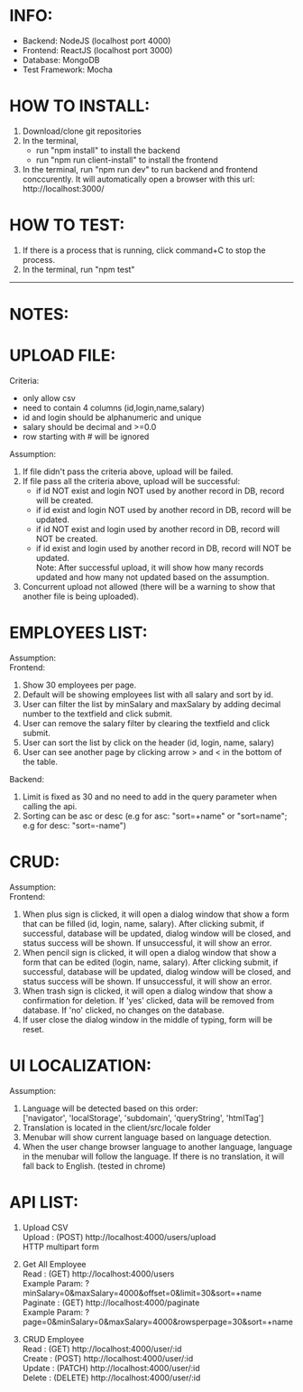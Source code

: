 INFO:
====
- Backend: NodeJS (localhost port 4000)
- Frontend: ReactJS (localhost port 3000)
- Database: MongoDB
- Test Framework: Mocha

HOW TO INSTALL:
====
1. Download/clone git repositories
2. In the terminal, 
   - run "npm install" to install the backend 
   - run "npm run client-install" to install the frontend
3. In the terminal, run "npm run dev" to run backend and frontend conccurently. It will automatically open a browser with this url: http://localhost:3000/

HOW TO TEST:
====
1. If there is a process that is running, click command+C to stop the process.
2. In the terminal, run "npm test"


----

NOTES:
====

UPLOAD FILE:
====
Criteria:
- only allow csv
- need to contain 4 columns (id,login,name,salary)
- id and login should be alphanumeric and unique
- salary should be decimal and >=0.0
- row starting with # will be ignored

Assumption: 
1. If file didn't pass the criteria above, upload will be failed.
2. If file pass all the criteria above, upload will be successful:
   - if id NOT exist and login NOT used by another record in DB, record will be created.
   - if id exist and login NOT used by another record in DB, record will be updated.
   - if id NOT exist and login used by another record in DB, record will NOT be created.
   - if id exist and login used by another record in DB, record will NOT be updated.  
   Note: After successful upload, it will show how many records updated and how many not updated based on the assumption.
3. Concurrent upload not allowed (there will be a warning to show that another file is being uploaded).


EMPLOYEES LIST:
====
Assumption:  
Frontend:
1. Show 30 employees per page.
2. Default will be showing employees list with all salary and sort by id.
3. User can filter the list by minSalary and maxSalary by adding decimal number to the textfield and click submit.
4. User can remove the salary filter by clearing the textfield and click submit.
5. User can sort the list by click on the header (id, login, name, salary)
6. User can see another page by clicking arrow > and < in the bottom of the table.

Backend:
1. Limit is fixed as 30 and no need to add in the query parameter when calling the api.
2. Sorting can be asc or desc (e.g for asc: "sort=+name" or "sort=name"; e.g for desc: "sort=-name")


CRUD:
====
Assumption:  
Frontend:
1. When plus sign is clicked, it will open a dialog window that show a form that can be filled (id, login, name, salary). After clicking submit, if successful, database will be updated, dialog window will be closed, and status success will be shown. If unsuccessful, it will show an error.
2. When pencil sign is clicked, it will open a dialog window that show a form that can be edited (login, name, salary). After clicking submit, if successful, database will be updated, dialog window will be closed, and status success will be shown. If unsuccessful, it will show an error.
3. When trash sign is clicked, it will open a dialog window that show a confirmation for deletion. If 'yes' clicked, data will be removed from database. If 'no' clicked, no changes on the database.
4. If user close the dialog window in the middle of typing, form will be reset.


UI LOCALIZATION:
====
Assumption: 
1. Language will be detected based on this order:  
['navigator', 'localStorage', 'subdomain', 'queryString', 'htmlTag']
2. Translation is located in the client/src/locale folder
3. Menubar will show current language based on language detection.
4. When the user change browser language to another language, language in the menubar will follow the language. If there is no translation, it will fall back to English. (tested in chrome)


API LIST:
====
1. Upload CSV  
Upload   : (POST) http://localhost:4000/users/upload  
HTTP multipart form

2. Get All Employee  
Read     : (GET) http://localhost:4000/users  
Example Param: ?minSalary=0&maxSalary=4000&offset=0&limit=30&sort=+name  
Paginate : (GET) http://localhost:4000/paginate  
Example Param: ?page=0&minSalary=0&maxSalary=4000&rowsperpage=30&sort=+name

3. CRUD Employee  
Read     : (GET) http://localhost:4000/user/:id  
Create   : (POST) http://localhost:4000/user/:id  
Update   : (PATCH) http://localhost:4000/user/:id  
Delete   : (DELETE) http://localhost:4000/user/:id  
